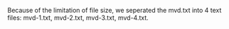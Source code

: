 Because of the limitation of file size, we seperated the mvd.txt into 4 text files: mvd-1.txt, mvd-2.txt, mvd-3.txt, mvd-4.txt.
